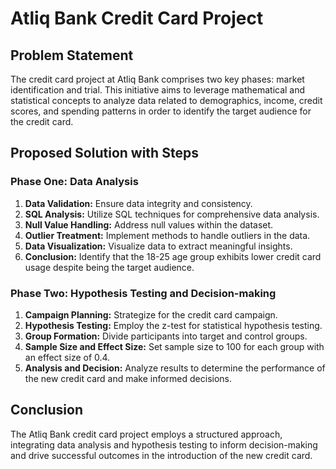 # Atliq Bank Credit Card Project

## Problem Statement
The credit card project at Atliq Bank comprises two key phases: market identification and trial. This initiative aims to leverage mathematical and statistical concepts to analyze data related to demographics, income, credit scores, and spending patterns in order to identify the target audience for the credit card.

## Proposed Solution with Steps

### Phase One: Data Analysis
1. **Data Validation:** Ensure data integrity and consistency.
2. **SQL Analysis:** Utilize SQL techniques for comprehensive data analysis.
3. **Null Value Handling:** Address null values within the dataset.
4. **Outlier Treatment:** Implement methods to handle outliers in the data.
5. **Data Visualization:** Visualize data to extract meaningful insights.
6. **Conclusion:** Identify that the 18-25 age group exhibits lower credit card usage despite being the target audience.

### Phase Two: Hypothesis Testing and Decision-making
1. **Campaign Planning:** Strategize for the credit card campaign.
2. **Hypothesis Testing:** Employ the z-test for statistical hypothesis testing.
3. **Group Formation:** Divide participants into target and control groups.
4. **Sample Size and Effect Size:** Set sample size to 100 for each group with an effect size of 0.4.
5. **Analysis and Decision:** Analyze results to determine the performance of the new credit card and make informed decisions.

## Conclusion
The Atliq Bank credit card project employs a structured approach, integrating data analysis and hypothesis testing to inform decision-making and drive successful outcomes in the introduction of the new credit card.
